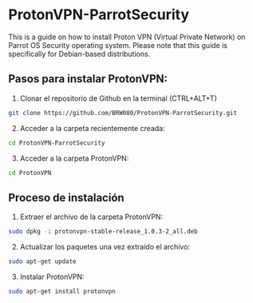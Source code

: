 # ProtonVPN-ParrotSecurity
This is a guide on how to install Proton VPN (Virtual Private Network) on Parrot OS Security operating system. Please note that this guide is specifically for Debian-based distributions.

## Pasos para instalar ProtonVPN:
1. Clonar el repositorio de Github en la terminal (CTRL+ALT+T)
```bash
git clone https://github.com/BRW080/ProtonVPN-ParrotSecurity.git
```
2. Acceder a la carpeta recientemente creada:
```bash
cd ProtonVPN-ParrotSecurity
```

3. Acceder a la carpeta ProtonVPN:
```bash
cd ProtonVPN
```

## Proceso de instalación
1. Extraer el archivo de la carpeta ProtonVPN:
```bash
sudo dpkg -i protonvpn-stable-release_1.0.3-2_all.deb
```

2. Actualizar los paquetes una vez extraído el archivo:
```bash
sudo apt-get update
```

3. Instalar ProtonVPN:
```bash
sudo apt-get install protonvpn
```
